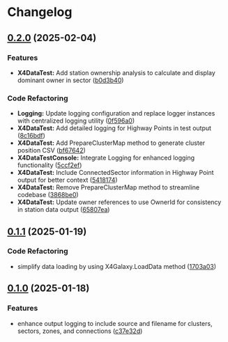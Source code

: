 # Changelog

## [0.2.0](https://github.com/chemodun/X4-UniverseEditor/compare/X4DataTestConsole@v0.1.1...X4DataTestConsole@v0.2.0) (2025-02-04)


### Features

* **X4DataTest:** Add station ownership analysis to calculate and display dominant owner in sector ([b0d3b40](https://github.com/chemodun/X4-UniverseEditor/commit/b0d3b4003e6511b149995d3cf708a782cc735f9e))


### Code Refactoring

* **Logging:** Update logging configuration and replace logger instances with centralized logging utility ([0f596a0](https://github.com/chemodun/X4-UniverseEditor/commit/0f596a0b706b1704042cbedb7c29a18ec2276a9d))
* **X4DataTest:** Add detailed logging for Highway Points in test output ([8c16bdf](https://github.com/chemodun/X4-UniverseEditor/commit/8c16bdf12f4cb5cb4049a3bb3daec7654e772669))
* **X4DataTest:** Add PrepareClusterMap method to generate cluster position CSV ([bf67642](https://github.com/chemodun/X4-UniverseEditor/commit/bf676420286a8d8930e014682bd68ec5a7a4beca))
* **X4DataTestConsole:** Integrate Logging for enhanced logging functionality ([5ccf2ef](https://github.com/chemodun/X4-UniverseEditor/commit/5ccf2efcf77d55d9a13365bb67159375bc082b70))
* **X4DataTest:** Include ConnectedSector information in Highway Point output for better context ([5418174](https://github.com/chemodun/X4-UniverseEditor/commit/54181745885b4c7b8e9eba57c072e633e7694cf7))
* **X4DataTest:** Remove PrepareClusterMap method to streamline codebase ([3868be0](https://github.com/chemodun/X4-UniverseEditor/commit/3868be0f11e1e9840d605f50202d7f0489d70e73))
* **X4DataTest:** Update owner references to use OwnerId for consistency in station data output ([65807ea](https://github.com/chemodun/X4-UniverseEditor/commit/65807eacb31764988f122d410ed4d6cf4f74adcf))

## [0.1.1](https://github.com/chemodun/X4-UniverseEditor/compare/X4DataTestConsole@v0.1.0...X4DataTestConsole@v0.1.1) (2025-01-19)


### Code Refactoring

* simplify data loading by using X4Galaxy.LoadData method ([1703a03](https://github.com/chemodun/X4-UniverseEditor/commit/1703a030e0d96cc23cf3bf4fbf4062fabaf6f4e9))

## [0.1.0](https://github.com/chemodun/X4-UniverseEditor/compare/X4DataTestConsole@v0.0.1...X4DataTestConsole@v0.1.0) (2025-01-18)


### Features

* enhance output logging to include source and filename for clusters, sectors, zones, and connections ([c37e32d](https://github.com/chemodun/X4-UniverseEditor/commit/c37e32d53a5a9f6fdf2f6dc37f1b7847ef2920ac))
